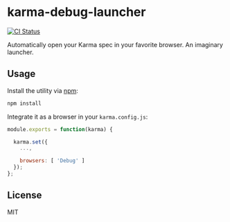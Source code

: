 # karma-debug-launcher

[![CI Status](https://img.shields.io/github/workflow/status/nikku/karma-debug-launcher/CI/main)](https://github.com/nikku/karma-debug-launcher/actions?query=workflow%3ACI)

Automatically open your Karma spec in your favorite browser. An imaginary launcher.


## Usage

Install the utility via [npm](https://www.npmjs.com/package/karma-debug-launcher):

```sh
npm install
```

Integrate it as a browser in your `karma.config.js`:

```javascript
module.exports = function(karma) {

  karma.set({
    ...,

    browsers: [ 'Debug' ]
  });
};
```


## License

MIT
